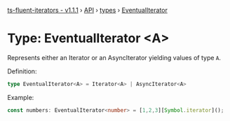 [ts-fluent-iterators - v1.1.1](../../README.md) › [API](../index.md) › [types](../index.md#Types) › [EventualIterator](eventual_iterator.md)

# Type: EventualIterator <**A**>

Represents either an Iterator or an AsyncIterator yielding values of type `A`.
  
Definition:
```typescript
type EventualIterator<A> = Iterator<A> | AsyncIterator<A>
```

Example:
```typescript
const numbers: EventualIterator<number> = [1,2,3][Symbol.iterator]();
```

